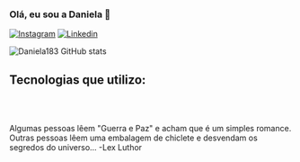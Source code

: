 ### Olá, eu sou a Daniela 👋

[![Instagram](https://img.shields.io/badge/Instagram-E4405F?style=for-the-badge&logo=instagram&logoColor=white
)](https://www.instagram.com/danieladesoares/)
[![Linkedin](https://img.shields.io/badge/LinkedIn-0077B5?style=for-the-badge&logo=linkedin&logoColor=white
)](https://www.linkedin.com/in/daniela-soares-de-melo-0019a9203/)

![Daniela183 GitHub stats](https://github.com/Daniela183)

## Tecnologias que utilizo:
<div style="display: inline_block"><br/>
  <alt="Python" scr="https://www.google.com/search?q=icon+python&sca_esv=570043172&tbm=isch&sxsrf=AM9HkKnyTIlQ0zqag7f7gREb05YmdP6y3w:1696255041005&source=lnms&sa=X&ved=2ahUKEwjxkau5wteBAxWcrZUCHefuCoYQ_AUoAXoECAIQAw&biw=1366&bih=689&dpr=1#imgrc=qL-WVdd5xikuuM" />
  <alt="Java" scr="https://img.shields.io/badge/Java-ED8B00?style=for-the-badge&logo=openjdk&logoColor=white" />
  <alt="JavaScript" scr="https://img.shields.io/badge/Django-092E20?style=for-the-badge&logo=django&logoColor=white" />
  
</div><br/>

Algumas pessoas lêem "Guerra e Paz" e acham que é um simples romance. Outras pessoas lêem uma embalagem de chiclete e desvendam os segredos do universo...
-Lex Luthor
